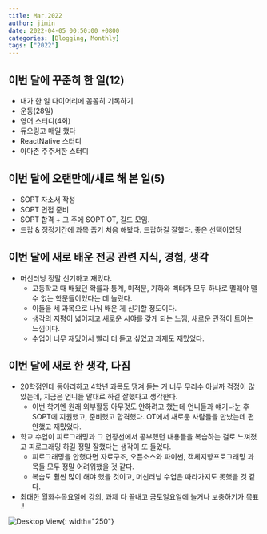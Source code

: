 ```yaml
---
title: Mar.2022
author: jimin
date: 2022-04-05 00:50:00 +0800 
categories: [Blogging, Monthly]
tags: ["2022"]
---
```



## 이번 달에 꾸준히 한 일(12)

- 내가 한 일 다이어리에 꼼꼼히 기록하기.
- 운동(28일)
- 영어 스터디(4회)
- 듀오링고 매일 했다
- ReactNative 스터디
- 아마존 주주서한 스터디


## 이번 달에 오랜만에/새로 해 본 일(5)

- SOPT 자소서 작성
- SOPT 면접 준비
- SOPT 합격 + 그 주에 SOPT OT, 길드 모임.
- 드랍 & 정정기간에 과목 줍기 처음 해봤다. 드랍하길 잘했다. 좋은 선택이었당



## 이번 달에 새로 배운 전공 관련 지식, 경험, 생각

- 머신러닝 정말 신기하고 재밌다. 
    - 고등학교 때 배웠던 확률과 통계, 미적분, 기하와 벡터가 모두 하나로 뗄래야 뗄 수 없는 학문들이었다는 데 놀랐다.
    - 이들을 세 과목으로 나눠 배운 게 신기할 정도이다. 
    - 생각의 지평이 넓어지고 새로운 시야를 갖게 되는 느낌, 새로운 관점이 트이는 느낌이다.
    - 수업이 너무 재밌어서 빨리 더 듣고 싶었고 과제도 재밌었다.


## 이번 달에 새로 한 생각, 다짐

- 20학점인데 동아리하고 4학년 과목도 땡겨 듣는 거 너무 무리수 아닐까 걱정이 많았는데, 지금은 언니들 말대로 하길 잘했다고 생각한다.
    - 이번 학기엔 원래 외부활동 아무것도 안하려고 했는데 언니들과 얘기나눈 후 SOPT에 지원했고, 준비했고 합격했다. OT에서 새로운 사람들을 만났는데 편안했고 재밌었다. 
- 학교 수업이 피로그래밍과 그 연장선에서 공부했던 내용들을 복습하는 걸로 느껴졌고 피로그래밍 하길 정말 잘했다는 생각이 또 들었다.
    - 피로그래밍을 안했다면 자료구조, 오픈소스와 파이썬, 객체지향프로그래밍 과목들 모두 정말 어려워했을 것 같다. 
    - 복습도 훨씬 많이 해야 했을 것이고, 머신러닝 수업은 따라가지도 못했을 것 같다.
- 최대한 월화수목요일에 강의, 과제 다 끝내고 금토일요일에 놀거나 보충하기가 목표 .!


![Desktop View](https://img1.daumcdn.net/thumb/R1280x0/?scode=mtistory2&fname=https%3A%2F%2Fblog.kakaocdn.net%2Fdn%2FEmPWc%2FbtryG9ChPjR%2FWP2IUskYscrYrUwZbAQ4J1%2Fimg.jpg){: width="250"}